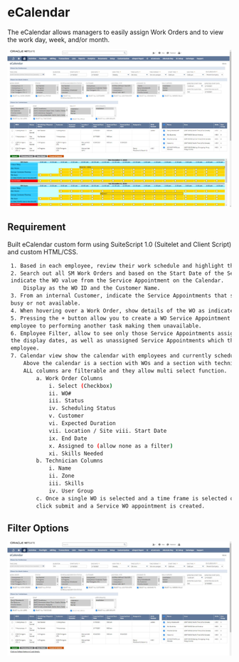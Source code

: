 # eCalendar

The eCalendar allows managers to easily assign Work Orders and to view the work day, week, and/or month.


![demo](/images/port_ecal_cal.jpg)

## Requirement

Built eCalendar custom form using SuiteScript 1.0 (Suitelet and Client Script) and custom HTML/CSS.

   ```bash
    1. Based in each employee, review their work schedule and highlight the times they are not working.
    2. Search out all SM Work Orders and based on the Start Date of the Service Appointment Records, 
    indicate the WO value from the Service Appointment on the Calendar.
        Display as the WO ID and the Customer Name.
    3. From an internal Customer, indicate the Service Appointments that show when the employee is 
    busy or not available.
    4. When hovering over a Work Order, show details of the WO as indicated.
    5. Pressing the + button allow you to create a WO Service Appointment for a WO, or for the 
    employee to performing another task making them unavailable.
    6. Employee Filter, allow to see only those Service Appointments assigned to that employee during 
    the display dates, as well as unassigned Service Appointments which then could be assigned to the 
    employee.
    7. Calendar view show the calendar with employees and currently scheduled WOs.
        Above the calendar is a section with WOs and a section with technician info.
        ALL columns are filterable and they allow multi select function.
            a. Work Order Columns
                i. Select (Checkbox)
                ii. WO#
                iii. Status
                iv. Scheduling Status
                v. Customer
                vi. Expected Duration
                vii. Location / Site viii. Start Date
                ix. End Date
                x. Assigned to (allow none as a filter)
                xi. Skills Needed
            b. Technician Columns
                i. Name
                ii. Zone
                iii. Skills
                iv. User Group
            c. Once a single WO is selected and a time frame is selected on the calendar then user 
            click submit and a Service WO appointment is created.
   ```

## Filter Options

![filters](/images/port_ecal_filters.jpg)